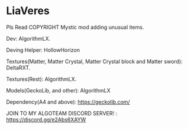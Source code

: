 # LiaVeres
Pls Read COPYRIGHT
Mystic mod adding unusual items. 

Dev: AlgorithmLX. 

Deving Helper: HollowHorizon

Textures(Matter, Matter Crystal, Matter Crystal block and Matter sword): DeltaRXT.

Textures(Rest): AlgorithmLX.

Models(GeckoLib, and other): AlgorithmLX

Dependency(A4 and above): https://geckolib.com/





JOIN TO MY ALGOTEAM DISCORD SERVER! : https://discord.gg/e2Abs6XAYW

